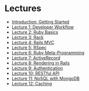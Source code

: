Lectures
========

* [Introduction: Getting Started](00-getting-started/README.md)
* [Lecture 1: Developer Workflow](01-developer-workflow/README.md)
* [Lecture 2: Ruby Basics](02-ruby-basics/README.md)
* [Lecture 3: Rack](03-rack/README.md)
* [Lecture 4: Rails MVC](04-rails-mvc/README.md)
* [Lecture 5: RSpec](05-rspec/README.md)
* [Lecture 6: Ruby Meta-Programming](06-ruby-meta-programming/README.md)
* [Lecture 7: ActiveRecord](07-active-record/README.md)
* [Lecture 8: Rendering in Rails](08-erb-haml-sass/README.md)
* [Lecture 9: Authentication](09-authentication/README.md)
* [Lecture 10: RESTful API](10-restful-api/README.md)
* [Lecture 11: NoSQL with MongoDB](11-nosql-with-mongodb/README.md)
* [Lecture 12: Caching](12-caching/README.md)

